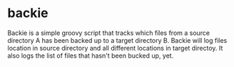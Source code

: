 # backie
 Backie is a simple groovy script that tracks which files from a source directory A has been backed up to a target directory B.
 Backie will log files location in source directory and all different locations in target directoy. It also logs the list of files that hasn't been bucked up, yet.
 
 
